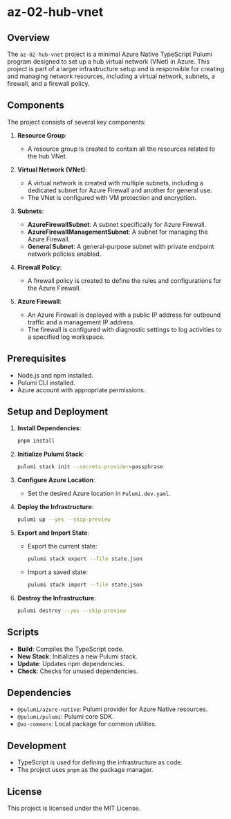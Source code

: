 # az-02-hub-vnet

## Overview

The `az-02-hub-vnet` project is a minimal Azure Native TypeScript Pulumi program designed to set up a hub virtual network (VNet) in Azure. This project is part of a larger infrastructure setup and is responsible for creating and managing network resources, including a virtual network, subnets, a firewall, and a firewall policy.

## Components

The project consists of several key components:

1. **Resource Group**: 
   - A resource group is created to contain all the resources related to the hub VNet.

2. **Virtual Network (VNet)**:
   - A virtual network is created with multiple subnets, including a dedicated subnet for Azure Firewall and another for general use.
   - The VNet is configured with VM protection and encryption.

3. **Subnets**:
   - **AzureFirewallSubnet**: A subnet specifically for Azure Firewall.
   - **AzureFirewallManagementSubnet**: A subnet for managing the Azure Firewall.
   - **General Subnet**: A general-purpose subnet with private endpoint network policies enabled.

4. **Firewall Policy**:
   - A firewall policy is created to define the rules and configurations for the Azure Firewall.

5. **Azure Firewall**:
   - An Azure Firewall is deployed with a public IP address for outbound traffic and a management IP address.
   - The firewall is configured with diagnostic settings to log activities to a specified log workspace.

## Prerequisites

- Node.js and npm installed.
- Pulumi CLI installed.
- Azure account with appropriate permissions.

## Setup and Deployment

1. **Install Dependencies**:
   ```bash
   pnpm install
   ```

2. **Initialize Pulumi Stack**:
   ```bash
   pulumi stack init --secrets-provider=passphrase
   ```

3. **Configure Azure Location**:
   - Set the desired Azure location in `Pulumi.dev.yaml`.

4. **Deploy the Infrastructure**:
   ```bash
   pulumi up --yes --skip-preview
   ```

5. **Export and Import State**:
   - Export the current state:
     ```bash
     pulumi stack export --file state.json
     ```
   - Import a saved state:
     ```bash
     pulumi stack import --file state.json
     ```

6. **Destroy the Infrastructure**:
   ```bash
   pulumi destroy --yes --skip-preview
   ```

## Scripts

- **Build**: Compiles the TypeScript code.
- **New Stack**: Initializes a new Pulumi stack.
- **Update**: Updates npm dependencies.
- **Check**: Checks for unused dependencies.

## Dependencies

- `@pulumi/azure-native`: Pulumi provider for Azure Native resources.
- `@pulumi/pulumi`: Pulumi core SDK.
- `@az-commons`: Local package for common utilities.

## Development

- TypeScript is used for defining the infrastructure as code.
- The project uses `pnpm` as the package manager.

## License

This project is licensed under the MIT License.
